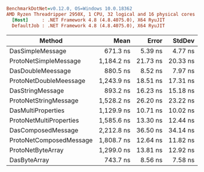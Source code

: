 ``` ini

BenchmarkDotNet=v0.12.0, OS=Windows 10.0.18362
AMD Ryzen Threadripper 2950X, 1 CPU, 32 logical and 16 physical cores
  [Host]     : .NET Framework 4.8 (4.8.4075.0), X64 RyuJIT
  DefaultJob : .NET Framework 4.8 (4.8.4075.0), X64 RyuJIT


```
|                  Method |       Mean |    Error |   StdDev |
|------------------------ |-----------:|---------:|---------:|
|        DasSimpleMessage |   671.3 ns |  5.39 ns |  4.77 ns |
|   ProtoNetSimpleMessage | 1,184.2 ns | 21.73 ns | 20.33 ns |
|       DasDoubleMeessage |   880.5 ns |  8.52 ns |  7.97 ns |
|  ProtoNetDoubleMeessage | 1,243.9 ns | 18.51 ns | 17.31 ns |
|        DasStringMessage |   893.2 ns | 16.23 ns | 15.18 ns |
|   ProtoNetStringMessage | 1,528.2 ns | 26.20 ns | 23.22 ns |
|      DasMultiProperties | 1,129.9 ns | 10.71 ns | 10.02 ns |
| ProtoNetMultiProperties | 1,585.6 ns | 13.30 ns | 12.44 ns |
|      DasComposedMessage | 2,212.8 ns | 36.50 ns | 34.14 ns |
| ProtoNetComposedMessage | 1,808.7 ns | 12.64 ns | 11.82 ns |
|       ProtoNetByteArray | 1,299.0 ns | 13.81 ns | 12.92 ns |
|            DasByteArray |   743.7 ns |  8.56 ns |  7.58 ns |
